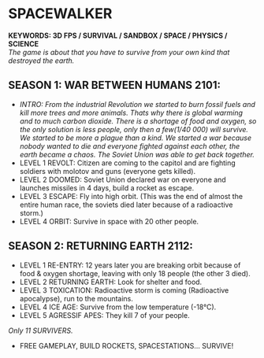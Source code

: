 # SPACEWALKER  
**KEYWORDS: 3D FPS / SURVIVAL / SANDBOX / SPACE / PHYSICS / SCIENCE**  
*The game is about that you have to survive from your own kind that destroyed the earth.*  

## SEASON 1: WAR BETWEEN HUMANS 2101:  
- *INTRO: From the industrial Revolution we started to burn fossil fuels and kill more trees and more animals. Thats why there is global warming and to much carbon dioxide.  There is a shortage of food and oxygen, so the only solution is less people, only then a few(1/40 000) will survive. We started to be more a plague than a kind.  We started a war because nobody wanted to die and everyone fighted against each other, the earth became a chaos. The Soviet Union was able to get back together.*  
- LEVEL 1 REVOLT: Citizen are coming to the capitol and are fighting soldiers with molotov and guns (everyone gets killed).  
- LEVEL 2 DOOMED: Soviet Union declared war on everyone and launches missiles in 4 days, build a rocket as escape.  
- LEVEL 3 ESCAPE: Fly into high orbit. (This was the end of almost the entire human race, the soviets died later because of a radioactive storm.)  
- LEVEL 4 ORBIT: Survive in space with 20 other people.  
  
## SEASON 2: RETURNING EARTH 2112:  
  
- LEVEL 1 RE-ENTRY: 12 years later you are breaking orbit because of food & oxygen shortage, leaving with only 18 people (the other 3 died).  
- LEVEL 2 RETURNING EARTH: Look for shelter and food.  
- LEVEL 3 TOXICATION: Radioactive storm is coming (Radioactive apocalypse), run to the mountains.
- LEVEL 4 ICE AGE: Survive from the low temperature (-18°C).  
- LEVEL 5 AGRESSIF APES: They kill 7 of your people.  
  
*Only 11 SURVIVERS.*
- FREE GAMEPLAY, BUILD ROCKETS, SPACESTATIONS... SURVIVE!  

